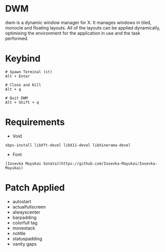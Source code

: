 
# DWM
dwm is a dynamic window manager for X. It manages windows in tiled, monocle and floating layouts. All of the layouts can be applied dynamically, optimising the environment for the application in use and the task performed.

# Keybind
```
# Spawn Terminal (st)
Alt + Enter

# Close and Kill
Alt + q

# Quit DWM
Alt + Shift + q
```

# Requirements
+ Void
```
xbps-install libXft-devel libX11-devel libXinerama-devel
```
+ Font
```
[Iosevka Mayukai Sonata](https://github.com/Iosevka-Mayukai/Iosevka-Mayukai)
```

# Patch Applied
+ autostart
+ actualfullscreen
+ alwayscenter
+ barpadding
+ colorfull tag
+ movestack
+ notitle
+ statuspadding
+ vanity gaps
